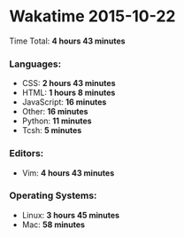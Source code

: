 # Wakatime 2015-10-22

Time Total: **4 hours 43 minutes**

### Languages:
- CSS: **2 hours 43 minutes** 
- HTML: **1 hours 8 minutes** 
- JavaScript: **16 minutes** 
- Other: **16 minutes** 
- Python: **11 minutes** 
- Tcsh: **5 minutes** 

### Editors:
- Vim: **4 hours 43 minutes** 

### Operating Systems:
- Linux: **3 hours 45 minutes** 
- Mac: **58 minutes** 

